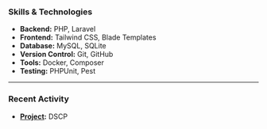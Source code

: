 ### Skills & Technologies
- **Backend:** PHP, Laravel
- **Frontend:** Tailwind CSS, Blade Templates
- **Database:** MySQL, SQLite
- **Version Control:** Git, GitHub
- **Tools:** Docker, Composer
- **Testing:** PHPUnit, Pest

---

### Recent Activity

- **[Project](https://github.com/cyrus-fa/project):** DSCP


